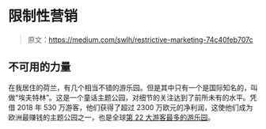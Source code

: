# 限制性营销

> 原文：<https://medium.com/swlh/restrictive-marketing-74c40feb707c>

## 不可用的力量

在我居住的荷兰，有几个相当不错的游乐园。但是其中只有一个是国际知名的，叫做“埃夫特林”。这是一个童话主题公园，对细节的关注达到了前所未有的水平。凭借 2018 年 530 万游客，他们获得了超过 2300 万欧元的净利润，这使他们成为欧洲最赚钱的主题公园之一，也是全球[第 22 大游客最多的游乐园](https://en.m.wikipedia.org/wiki/List_of_amusement_park_rankings)。